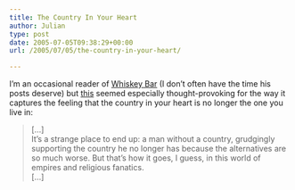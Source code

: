 ```yaml
---
title: The Country In Your Heart
author: Julian
type: post
date: 2005-07-05T09:38:29+00:00
url: /2005/07/05/the-country-in-your-heart/

---
```

I&#8217;m an occasional reader of [Whiskey Bar][1] (I don&#8217;t often have the time his posts deserve) but [this][2] seemed especially thought-provoking for the way it captures the feeling that the country in your heart is no longer the one you live in: 

<blockquote cite="https://billmon.org/archives/001974.html">
  <p>
    [&#8230;]<br /> It&#8217;s a strange place to end up: a man without a country, grudgingly supporting the country he no longer has because the alternatives are so much worse. But that&#8217;s how it goes, I guess, in this world of empires and religious fanatics.<br /> [&#8230;]
  </p>
</blockquote>

 [1]: https://billmon.org/
 [2]: https://billmon.org/archives/001974.html
